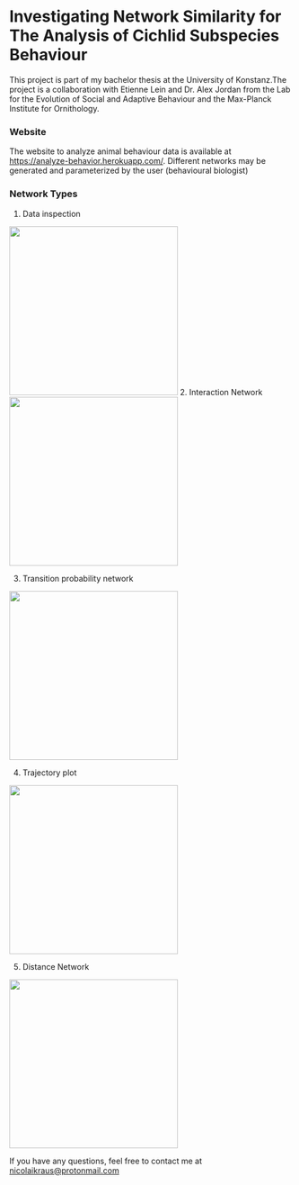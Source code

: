 
# Investigating Network Similarity for The Analysis of Cichlid Subspecies Behaviour

This project is part of my bachelor thesis at the University of Konstanz.The project is a collaboration with Etienne Lein and Dr. Alex Jordan from the Lab for the Evolution of Social and Adaptive Behaviour and the Max-Planck Institute for Ornithology.

### Website
The website to analyze animal behaviour data is available at https://analyze-behavior.herokuapp.com/. Different networks may be generated and parameterized by the user (behavioural biologist)

### Network Types
1. Data inspection
<img src ="https://user-images.githubusercontent.com/49905943/139040601-7214c264-c7d9-4d4a-936b-a2dfc585bfe2.png" width="300" height="300">
2. Interaction Network
<img src ="https://user-images.githubusercontent.com/49905943/139040706-2e1c8245-3d79-4501-8436-2b010548ece9.png" width="300" height="300">

3. Transition probability network
<img src ="https://user-images.githubusercontent.com/49905943/139042763-b7d1b40e-c0ad-41cc-bb2f-a79af6dfb00e.png" width="300" height="300">

4. Trajectory plot
<img src ="https://user-images.githubusercontent.com/49905943/139042100-2cb708de-298c-4964-a0ed-1e89f3533118.png" width="300" height="300">

5. Distance Network
<img src ="https://user-images.githubusercontent.com/49905943/139042148-54ad615e-bfb9-45ee-9faf-37ca526448d5.png" width="300" height="300">

If you have any questions, feel free to contact me at nicolaikraus@protonmail.com
